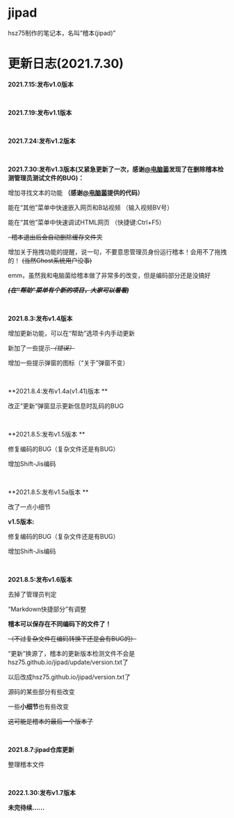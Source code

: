 # jipad
hsz75制作的笔记本，名叫“稽本(jipad)”

# 更新日志(2021.7.30)

**2021.7.15:发布v1.0版本**

<br>

**2021.7.19:发布v1.1版本**

<br>

**2021.7.24:发布v1.2版本**

<br>

**2021.7.30:发布v1.3版本(又紧急更新了一次，感谢[@电脑菌](https://github.com/dnyyfb)发现了在删除稽本检测管理员测试文件的BUG)：**

增加寻找文本的功能  **（感谢[@电脑菌](https://github.com/dnyyfb)提供的代码）**

能在“其他”菜单中快速嵌入网页和B站视频 （输入视频BV号）

能在“其他”菜单中快速调试HTML网页  （快捷键:Ctrl+F5）

<del>  稽本退出后会自动删除缓存文件夹 </del>

增加关于拖拽功能的提醒，说一句，不要意思管理员身份运行稽本！会用不了拖拽的！  <del>(当然Ghost系统用户没事)</del> 

emm，虽然我和电脑菌给稽本做了非常多的改变，但是编码部分还是没搞好

 <del> ***(在“帮助”菜单有个新的项目，大家可以看看)***</del>

<br>

**2021.8.3:发布v1.4版本**

增加更新功能，可以在“帮助”选项卡内手动更新

新加了一些提示<del>*（错误）*</del>

增加一些提示弹窗的图标（“关于”弹窗不变）

<br>

**2021.8.4:发布v1.4a(v1.41)版本 **

改正“更新“弹窗显示更新信息时乱码的BUG

<br>

**2021.8.5:发布v1.5版本 **

修复编码的BUG（复杂文件还是有BUG）

增加Shift-Jis编码

<br>

**2021.8.5:发布v1.5a版本 **

改了一点小细节

**v1.5版本:**

修复编码的BUG（复杂文件还是有BUG）

增加Shift-Jis编码

<br>

**2021.8.5:发布v1.6版本**

去掉了管理员判定

“Markdown快捷部分”有调整

**稽本可以保存在不同编码下的文件了！**

<del>（不过复杂文件在编码转换下还是会有BUG的）</del>

“更新”换源了，稽本的更新版本检测文件不会是hsz75.github.io/jipad/update/version.txt了

以后改成hsz75.github.io/jipad/version.txt了

源码的某些部分有些改变

一些**小细节**也有些改变

<del>这可能是稽本的最后一个版本了</del>

<br>

**2021.8.7:jipad仓库更新**

整理稽本文件

<br>

**2022.1.30:发布v1.7版本**

**未完待续......**